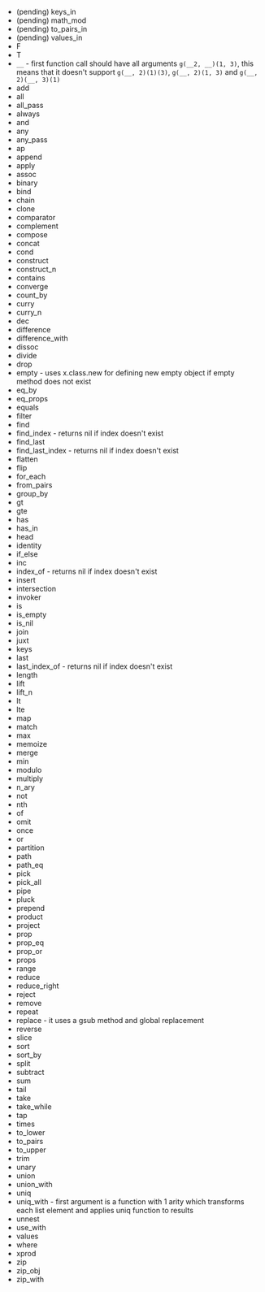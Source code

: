 * (pending) keys_in
* (pending) math_mod
* (pending) to_pairs_in
* (pending) values_in
* F
* T
* `__` - first function call should have all arguments `g(__2, __)(1, 3)`, this means that it doesn't support `g(__, 2)(1)(3)`, `g(__, 2)(1, 3)` and `g(__, 2)(__, 3)(1)`
* add
* all
* all_pass
* always
* and
* any
* any_pass
* ap
* append
* apply
* assoc
* binary
* bind
* chain
* clone
* comparator
* complement
* compose
* concat
* cond
* construct
* construct_n
* contains
* converge
* count_by
* curry
* curry_n
* dec
* difference
* difference_with
* dissoc
* divide
* drop
* empty - uses x.class.new for defining new empty object if empty method does not exist
* eq_by
* eq_props
* equals
* filter
* find
* find_index - returns nil if index doesn't exist
* find_last
* find_last_index - returns nil if index doesn't exist
* flatten
* flip
* for_each
* from_pairs
* group_by
* gt
* gte
* has
* has_in
* head
* identity
* if_else
* inc
* index_of - returns nil if index doesn't exist
* insert
* intersection
* invoker
* is
* is_empty
* is_nil
* join
* juxt
* keys
* last
* last_index_of - returns nil if index doesn't exist
* length
* lift
* lift_n
* lt
* lte
* map
* match
* max
* memoize
* merge
* min
* modulo
* multiply
* n_ary
* not
* nth
* of
* omit
* once
* or
* partition
* path
* path_eq
* pick
* pick_all
* pipe
* pluck
* prepend
* product
* project
* prop
* prop_eq
* prop_or
* props
* range
* reduce
* reduce_right
* reject
* remove
* repeat
* replace - it uses a gsub method and global replacement
* reverse
* slice
* sort
* sort_by
* split
* subtract
* sum
* tail
* take
* take_while
* tap
* times
* to_lower
* to_pairs
* to_upper
* trim
* unary
* union
* union_with
* uniq
* uniq_with - first argument is a function with 1 arity which transforms each list element and applies uniq function to results
* unnest
* use_with
* values
* where
* xprod
* zip
* zip_obj
* zip_with
